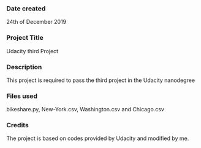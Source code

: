 ### Date created
24th of December 2019

### Project Title
Udacity third Project

### Description
This project is required to pass the third project in the Udacity nanodegree

### Files used
bikeshare.py, New-York.csv, Washington.csv and Chicago.csv

### Credits
The project is based on codes provided by Udacity and modified by me. 
